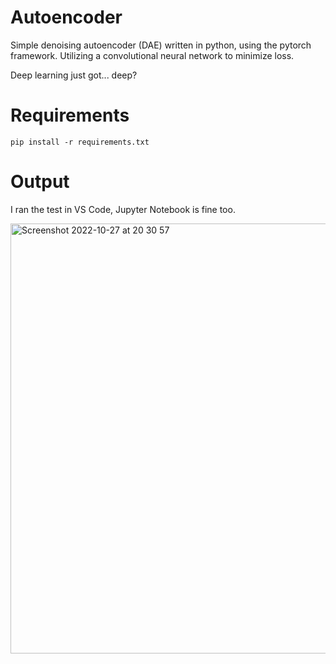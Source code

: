 # Autoencoder
Simple denoising autoencoder (DAE) written in python, using the pytorch framework. Utilizing a convolutional neural network to minimize loss. 

Deep learning just got... deep?

# Requirements
```
pip install -r requirements.txt
```

# Output
I ran the test in VS Code, Jupyter Notebook is fine too. 

<img width="688" alt="Screenshot 2022-10-27 at 20 30 57" src="https://user-images.githubusercontent.com/42718681/198370476-9587ce3a-91d4-40e5-b5e1-aa9bb793ccdc.png">
